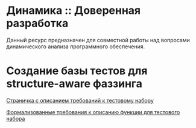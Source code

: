 # Динамика :: Доверенная разработка

Данный ресурс предназначен для совместной работы над вопросами динамического анализа программного обеспечения.

# Создание базы тестов для structure-aware фаззинга

[Страничка с описанием требований к тестовому набору](https://github.com/ispras/TrustedDynamic/wiki)

[Формализованные требования к описанию функции для тестового набора](https://github.com/DmitryJustDmitry/TrustedDynamic/blob/main/%D0%A2%D0%97%20%D0%BD%D0%B0%20SAF.docx)
